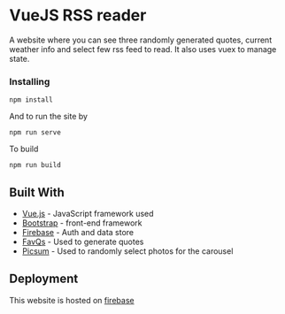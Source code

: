 # VueJS RSS reader

A website where you can see three randomly generated quotes, current weather info and select few rss feed to read. It also uses vuex to manage state.


### Installing

```
npm install
```

And to run the site by

```
npm run serve
```

To build

```
npm run build
```

## Built With

* [Vue.js](https://vuejs.org/) - JavaScript framework used
* [Bootstrap](https://getbootstrap.com/) -  front-end framework
* [Firebase](https://firebase.google.com/) - Auth and data store
* [FavQs](https://favqs.com/) - Used to generate quotes
* [Picsum](https://picsum.photos/) - Used to randomly select photos for the carousel

## Deployment
This website is hosted on [firebase](https://vue-authentication-73b90.firebaseapp.com/)